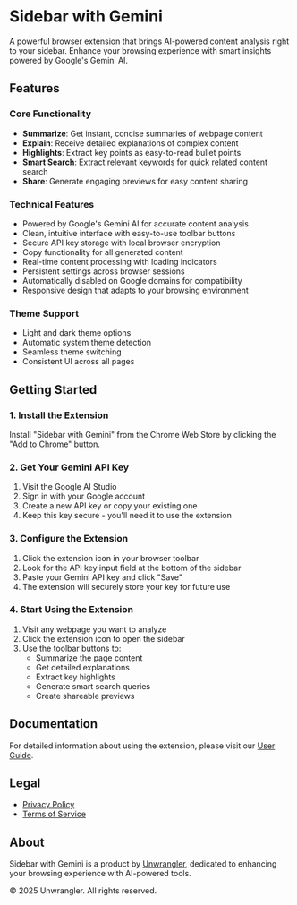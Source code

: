 # Sidebar with Gemini

A powerful browser extension that brings AI-powered content analysis right to your sidebar. Enhance your browsing experience with smart insights powered by Google's Gemini AI.

## Features

### Core Functionality
- **Summarize**: Get instant, concise summaries of webpage content
- **Explain**: Receive detailed explanations of complex content
- **Highlights**: Extract key points as easy-to-read bullet points
- **Smart Search**: Extract relevant keywords for quick related content search
- **Share**: Generate engaging previews for easy content sharing

### Technical Features
- Powered by Google's Gemini AI for accurate content analysis
- Clean, intuitive interface with easy-to-use toolbar buttons
- Secure API key storage with local browser encryption
- Copy functionality for all generated content
- Real-time content processing with loading indicators
- Persistent settings across browser sessions
- Automatically disabled on Google domains for compatibility
- Responsive design that adapts to your browsing environment

### Theme Support
- Light and dark theme options
- Automatic system theme detection
- Seamless theme switching
- Consistent UI across all pages

## Getting Started

### 1. Install the Extension
Install "Sidebar with Gemini" from the Chrome Web Store by clicking the "Add to Chrome" button.

### 2. Get Your Gemini API Key
1. Visit the Google AI Studio
2. Sign in with your Google account
3. Create a new API key or copy your existing one
4. Keep this key secure - you'll need it to use the extension

### 3. Configure the Extension
1. Click the extension icon in your browser toolbar
2. Look for the API key input field at the bottom of the sidebar
3. Paste your Gemini API key and click "Save"
4. The extension will securely store your key for future use

### 4. Start Using the Extension
1. Visit any webpage you want to analyze
2. Click the extension icon to open the sidebar
3. Use the toolbar buttons to:
   - Summarize the page content
   - Get detailed explanations
   - Extract key highlights
   - Generate smart search queries
   - Create shareable previews

## Documentation
For detailed information about using the extension, please visit our [User Guide](userguide.html).

## Legal
- [Privacy Policy](privacy-policy.html)
- [Terms of Service](terms-of-service.html)

## About
Sidebar with Gemini is a product by [Unwrangler](https://unwrangler.com), dedicated to enhancing your browsing experience with AI-powered tools.

© 2025 Unwrangler. All rights reserved. 